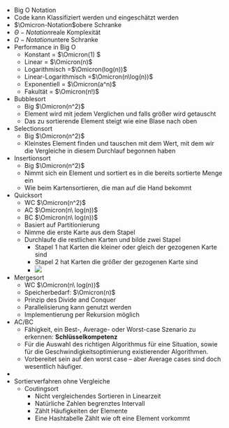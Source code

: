 - Big O Notation
- Code kann Klassifiziert werden und eingeschätzt werden
- $\Omicron-Notation$obere Schranke
- $\Theta-Notation$reale Komplexität
- $\Omega-Notation$untere Schranke
- Performance in Big O
    - Konstant = $\Omicron(1) $
    - Linear = $\Omicron(n)$
    - Logarithmisch =$\Omicron(log(n))$
    - Linear-Logarithmisch =$\Omicron(n\log(n))$
    - Exponentiell = $\Omicron(a^n)$
    - Fakultät = $\Omicron(n!)$
- Bubblesort
    - Big $\Omicron(n^2)$
    - Element wird mit jedem Verglichen und falls größer wird getauscht
    - Das zu sortierende Element steigt wie eine Blase nach oben
- Selectionsort
    - Big $\Omicron(n^2)$
    - Kleinstes Element finden und tauschen mit dem Wert, mit dem wir die Vergleiche in diesem Durchlauf begonnen haben
- Insertionsort
    - Big $\Omicron(n^2)$
    - Nimmt sich ein Element und sortiert es in die bereits sortierte Menge ein
    - Wie beim Kartensortieren, die man auf die Hand bekommt
- Quicksort
    - WC $\Omicron(n^2)$
    - AC $\Omicron(n\ log(n))$
    - BC $\Omicron(n\ log(n))$
    - Basiert auf Partitionierung
    - Nimme die erste Karte aus dem Stapel
    - Durchlaufe die restlichen Karten und bilde zwei Stapel
        - Stapel 1 hat Karten die kleiner oder gleich der gezogenen Karte sind
        - Stapel 2 hat Karten die größer der gezogenen Karte sind
        - ![](https://remnote-user-data.s3.amazonaws.com/ikePP7Hi0vdMbhIlDtQe_S0mw2Q2QlbFC6PajDmgbzwEsnasMTqLRvK0jlItRETvIaadnHkKDEiUB96PR9U1l_htQpCAOyUsTGswCgXEOFqSDsfUzdbxjE4qcmQ0Cy9C.png)
- Mergesort
    - WC $\Omicron(n\ log(n))$
    - Speicherbedarf: $\Omicron(n)$
    - Prinzip des Divide and Conquer
    - Parallelisierung kann genutzt werden
    - Implementierung per Rekursion möglich
- AC/BC
    - Fähigkeit, ein Best-, Average- oder Worst-case Szenario zu erkennen: **Schlüsselkompetenz**
    - Für die Auswahl des richtigen Algorithmus für eine Situation, sowie für die Geschwindigkeitsoptimierung existierender Algorithmen.
    - Vorbereitet sein auf den worst case – aber Average cases sind doch wesentlich häufiger.
- 
- Sortierverfahren ohne Vergleiche
    - Coutingsort
        - Nicht vergleichendes Sortieren in Linearzeit
        - Natürliche Zahlen begrenztes Intervall
        - Zählt Häufigkeiten der Elemente
        - Eine Hashtabelle Zählt wie oft eine Element vorkommt

